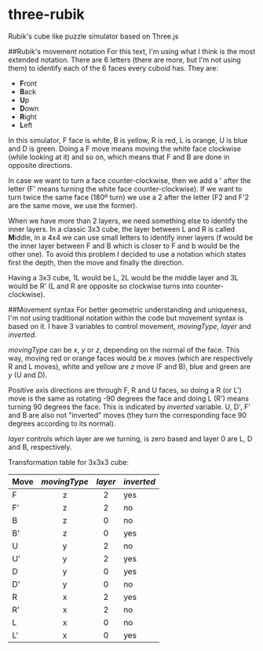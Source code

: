 # three-rubik
Rubik's cube like puzzle simulator based on Three.js

##Rubik's movement notation
For this text, I'm using what I think is the most extended notation. There are 6 letters (there are
more, but I'm not using them) to identify each of the 6 faces every cuboid has. They are:
* **F**ront
* **B**ack
* **U**p
* **D**own
* **R**ight
* **L**eft

In this simulator, F face is white, B is yellow, R is red, L is orange, U is blue and D is green. Doing a
F move means moving the white face clockwise (while looking at it) and so on, which means that F and B
are done in opposite directions.

In case we want to turn a face counter-clockwise, then we add a ' after the letter (F' means turning the
white face counter-clockwise). If we want to turn twice the same face (180º turn) we use a 2 after the letter
(F2 and F'2 are the same move, we use the former).

When we have more than 2 layers, we need something else to identify the inner layers. In a classic
3x3 cube, the layer between L and R is called **M**iddle, in a 4x4 we can use small letters to identify
inner layers (f would be the inner layer between F and B which is closer to F and b would be the other one).
To avoid this problem I decided to use a notation which states first the depth, then the move and finally the
direction.

Having a 3x3 cube, 1L would be L, 2L would be the middle layer and 3L would be R' (L and R are opposite so
clockwise turns into counter-clockwise).

##Movement syntax
For better geometric understanding and uniqueness, I'm not using traditional notation within the code but
movement syntax is based on it. I have 3 variables to control movement, _movingType_, _layer_ and _inverted_.

_movingType_ can be _x_, _y_ or _z_, depending on the normal of the face. This way, 
moving red or orange faces would be _x_ moves (which are respectively R and L moves),
white and yellow are _z_ move (F and B), blue and green are _y_ (U and D).

Positive axis directions are through F, R and U faces, so doing a R (or L') move is the same
as rotating -90 degrees the face and doing L (R') means turning 90 degrees the face. This
is indicated by _inverted_ variable. U, D', F' and B are also not "inverted" moves (they turn
the corresponding face 90 degrees according to its normal).

_layer_ controls which layer are we turning, is zero based and layer 0 are L, D and B, respectively.

Transformation table for 3x3x3 cube:

|Move|_movingType_|_layer_|_inverted_|
|----|:----------:|:-----:|----------|
|F   |      z     |   2   |yes       |
|F'  |      z     |   2   |no        |
|B   |      z     |   0   |no        |
|B'  |      z     |   0   |yes       |
|U   |      y     |   2   |no        |
|U'  |      y     |   2   |yes       |
|D   |      y     |   0   |yes       |
|D'  |      y     |   0   |no        |
|R   |      x     |   2   |yes       |
|R'  |      x     |   2   |no        |
|L   |      x     |   0   |no        |
|L'  |      x     |   0   |yes       |
